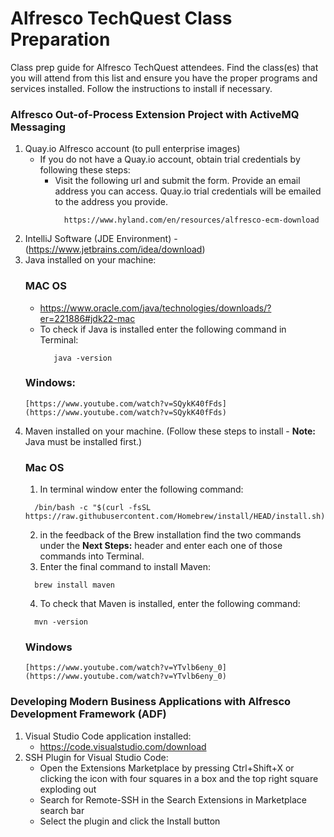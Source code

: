 # Alfresco TechQuest Class Preparation
Class prep guide for Alfresco TechQuest attendees. 
Find the class(es) that you will attend from this list and ensure you have the proper programs and services installed. Follow the instructions to install if necessary.

### Alfresco Out-of-Process Extension Project with ActiveMQ Messaging
1. Quay.io Alfresco account (to pull enterprise images)
   * If you do not have a Quay.io account, obtain trial credentials by following these steps:
     * Visit the following url and submit the form. Provide an email address you can access. Quay.io trial credentials will be emailed to the address you provide.
         ```
           https://www.hyland.com/en/resources/alfresco-ecm-download
         ```
3. IntelliJ Software (JDE Environment) - (https://www.jetbrains.com/idea/download)
4. Java installed on your machine:
   ### MAC OS
   * https://www.oracle.com/java/technologies/downloads/?er=221886#jdk22-mac
   * To check if Java is installed enter the following command in Terminal:
     ```
        java -version
     ```
   ### Windows:
       [https://www.youtube.com/watch?v=SQykK40fFds](https://www.youtube.com/watch?v=SQykK40fFds)
6. Maven installed on your machine. (Follow these steps to install - **Note:** Java must be installed first.)
    ### Mac OS
    1. In terminal window enter the following command:
    ```
      /bin/bash -c "$(curl -fsSL https://raw.githubusercontent.com/Homebrew/install/HEAD/install.sh)"
    ```
    2. in the feedback of the Brew installation find the two commands under the **Next Steps:** header and enter each one of those commands into Terminal.
    3. Enter the final command to install Maven:
    ```
      brew install maven
    ```
    4. To check that Maven is installed, enter the following command:
    ```
      mvn -version
    ```
    ### Windows
       [https://www.youtube.com/watch?v=YTvlb6eny_0](https://www.youtube.com/watch?v=YTvlb6eny_0)
   
### Developing Modern Business Applications with Alfresco Development Framework (ADF)
1. Visual Studio Code application installed:
   * https://code.visualstudio.com/download
2. SSH Plugin for Visual Studio Code:
   * Open the Extensions Marketplace by pressing Ctrl+Shift+X or clicking the icon with four squares in a box and the top right square exploding out
   * Search for Remote-SSH in the Search Extensions in Marketplace search bar
   * Select the plugin and click the Install button
